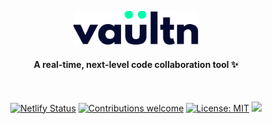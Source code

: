 <p align="center" id="top">
  <img loading="lazy" width="200" src="assets/images/vaultn-dark.png" alt="Vaültn Logo">
</p>
<h4 align="center">A real-time, next-level code collaboration tool ✨</h4>
<br>
<div>

<div align="center">

[![Netlify Status](https://api.netlify.com/api/v1/badges/76774803-bb9b-4922-8334-916d62d71bbe/deploy-status)](https://app.netlify.com/sites/vaultn/deploys)
[![Contributions welcome](https://img.shields.io/badge/contributions-welcome-green.svg?style=flat)](https://github.com/omzi/node-book-api/issues)
[![License: MIT](https://img.shields.io/badge/License-MIT-green.svg)](https://opensource.org/licenses/MIT)
![](https://img.shields.io/twitter/follow/0xOmzi.svg?style=social&label=@0xOmzi)

</div>
<br>

